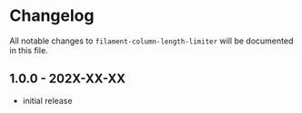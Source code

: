 # Changelog

All notable changes to `filament-column-length-limiter` will be documented in this file.

## 1.0.0 - 202X-XX-XX

- initial release

